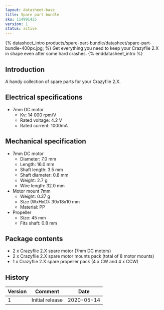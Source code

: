 ```yaml
---
layout: datasheet-base
title: Spare part bundle
sku: 114991425
version: 1
status: active
---
```


{% datasheet_intro products/spare-part-bundle/datasheet/spare-part-bundle-400px.jpg; %}
Get everything you need to keep your Crazyflie 2.X in shape even after some hard crashes.
{% enddatasheet_intro %}

## Introduction

A handy collection of spare parts for your Crazyflie 2.X.

## Electrical specifications

* 7mm DC motor
  * Kv: 14 000 rpm/V
  * Rated voltage: 4.2 V
  * Rated current: 1000mA

## Mechanical specification

* 7mm DC motor  
  * Diameter: 7.0 mm
  * Length: 16.0 mm
  * Shaft length: 3.5 mm
  * Shaft diameter: 0.8 mm
  * Weight: 2.7 g
  * Wire length: 32.0 mm
* Motor mount 7mm
  * Weight: 0.37 g
  * Size (WxHxD): 30x18x10 mm
  * Material: PP
* Propeller
  * Size: 45 mm
  * Fits shaft: 0.8 mm

## Package contents

* 2 x Crazyflie 2.X spare motor (7mm DC motors)
* 2 x Crazyflie 2.X spare motor mounts pack (total of 8 motor mounts)
* 1 x Crazyflie 2.X spare propeller pack (4 x CW and 4 x CCW)

## History

| Version | Comment | Date |
| ------- | ------- | ---- |
| 1 | Initial release | 2020-05-14 |
